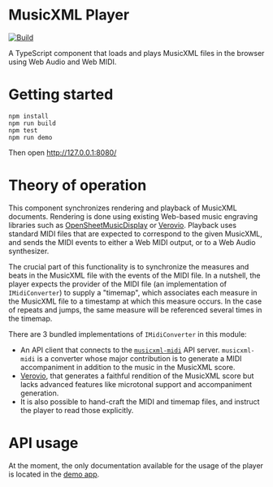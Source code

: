 MusicXML Player
===============

[![Build](https://github.com/infojunkie/musicxml-player/actions/workflows/test.yml/badge.svg?branch=main)](https://github.com/infojunkie/musicxml-player/actions/workflows/test.yml)

A TypeScript component that loads and plays MusicXML files in the browser using Web Audio and Web MIDI.

# Getting started
```
npm install
npm run build
npm test
npm run demo
```
Then open http://127.0.0.1:8080/
# Theory of operation
This component synchronizes rendering and playback of MusicXML documents. Rendering is done using existing Web-based music engraving libraries such as [OpenSheetMusicDisplay](https://github.com/opensheetmusicdisplay/opensheetmusicdisplay) or [Verovio](https://github.com/rism-digital/verovio). Playback uses standard MIDI files that are expected to correspond to the given MusicXML, and sends the MIDI events to either a Web MIDI output, or to a Web Audio synthesizer.

The crucial part of this functionality is to synchronize the measures and beats in the MusicXML file with the events of the MIDI file. In a nutshell, the player expects the provider of the MIDI file (an implementation of `IMidiConverter`) to supply a "timemap", which associates each measure in the MusicXML file to a timestamp at which this measure occurs. In the case of repeats and jumps, the same measure will be referenced several times in the timemap.

There are 3 bundled implementations of `IMidiConverter` in this module:
- An API client that connects to the [`musicxml-midi`](https://github.com/infojunkie/musicxml-midi) API server. `musicxml-midi` is a converter whose major contribution is to generate a MIDI accompaniment in addition to the music in the MusicXML score.
- [Verovio](https://github.com/rism-digital/verovio), that generates a faithful rendition of the MusicXML score but lacks advanced features like microtonal support and accompaniment generation.
- It is also possible to hand-craft the MIDI and timemap files, and instruct the player to read those explicitly.

# API usage
At the moment, the only documentation available for the usage of the player is located in the [demo app](demo/demo.mjs).
